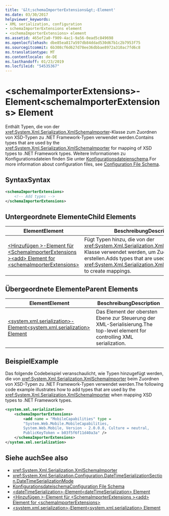 ```yaml
---
title: '&lt;schemaImporterExtensions&gt;-Element'
ms.date: 03/30/2017
helpviewer_keywords:
- XML serialization, configuration
- schemaImporterExtensions element
- <schemaImporterExtensions> element
ms.assetid: 465ef2a0-f909-4ac1-9a56-0ead5c849698
ms.openlocfilehash: dbe85ea817a597db84ddad530d67b1c2b7953f75
ms.sourcegitcommit: 6b308cf6d627d78ee36dbbae8972a310ac7fd6c8
ms.translationtype: MT
ms.contentlocale: de-DE
ms.lasthandoff: 01/23/2019
ms.locfileid: "54535367"
---
```

# <a name="ltschemaimporterextensionsgt-element"></a><span data-ttu-id="4f220-102">&lt;schemaImporterExtensions&gt;-Element</span><span class="sxs-lookup"><span data-stu-id="4f220-102">&lt;schemaImporterExtensions&gt; Element</span></span>
<span data-ttu-id="4f220-103">Enthält Typen, die von der <xref:System.Xml.Serialization.XmlSchemaImporter>-Klasse zum Zuordnen von XSD-Typen zu .NET Framework-Typen verwendet werden.</span><span class="sxs-lookup"><span data-stu-id="4f220-103">Contains types that are used by the <xref:System.Xml.Serialization.XmlSchemaImporter> for mapping of XSD types to .NET Framework types.</span></span> <span data-ttu-id="4f220-104">Weitere Informationen zu Konfigurationsdateien finden Sie unter [Konfigurationsdateienschema](../../../docs/framework/configure-apps/file-schema/index.md).</span><span class="sxs-lookup"><span data-stu-id="4f220-104">For more information about configuration files, see [Configuration File Schema](../../../docs/framework/configure-apps/file-schema/index.md).</span></span>  
  
## <a name="syntax"></a><span data-ttu-id="4f220-105">Syntax</span><span class="sxs-lookup"><span data-stu-id="4f220-105">Syntax</span></span>  
  
```xml  
<schemaImporterExtensions>  
    <!-- Add types -->  
</schemaImporterExtensions>  
```  
  
## <a name="child-elements"></a><span data-ttu-id="4f220-106">Untergeordnete Elemente</span><span class="sxs-lookup"><span data-stu-id="4f220-106">Child Elements</span></span>  
  
|<span data-ttu-id="4f220-107">Element</span><span class="sxs-lookup"><span data-stu-id="4f220-107">Element</span></span>|<span data-ttu-id="4f220-108">Beschreibung</span><span class="sxs-lookup"><span data-stu-id="4f220-108">Description</span></span>|  
|-------------|-----------------|  
|[<span data-ttu-id="4f220-109">\<Hinzufügen >-Element für \<SchemaImporterExtensions ></span><span class="sxs-lookup"><span data-stu-id="4f220-109">\<add> Element for \<schemaImporterExtensions></span></span>](../../../docs/standard/serialization/add-element-for-schemaimporterextensions.md)|<span data-ttu-id="4f220-110">Fügt Typen hinzu, die von der <xref:System.Xml.Serialization.XmlSchemaImporter>-Klasse verwendet werden, um Zuordnungen zu erstellen.</span><span class="sxs-lookup"><span data-stu-id="4f220-110">Adds types that are used by the <xref:System.Xml.Serialization.XmlSchemaImporter> to create mappings.</span></span>|  
  
## <a name="parent-elements"></a><span data-ttu-id="4f220-111">Übergeordnete Elemente</span><span class="sxs-lookup"><span data-stu-id="4f220-111">Parent Elements</span></span>  
  
|<span data-ttu-id="4f220-112">Element</span><span class="sxs-lookup"><span data-stu-id="4f220-112">Element</span></span>|<span data-ttu-id="4f220-113">Beschreibung</span><span class="sxs-lookup"><span data-stu-id="4f220-113">Description</span></span>|  
|-------------|-----------------|  
|[<span data-ttu-id="4f220-114">\<system.xml.serialization>-Element</span><span class="sxs-lookup"><span data-stu-id="4f220-114">\<system.xml.serialization> Element</span></span>](../../../docs/standard/serialization/system-xml-serialization-element.md)|<span data-ttu-id="4f220-115">Das Element der obersten Ebene zur Steuerung der XML-Serialisierung.</span><span class="sxs-lookup"><span data-stu-id="4f220-115">The top-level element for controlling XML serialization.</span></span>|  
  
## <a name="example"></a><span data-ttu-id="4f220-116">Beispiel</span><span class="sxs-lookup"><span data-stu-id="4f220-116">Example</span></span>  
 <span data-ttu-id="4f220-117">Das folgende Codebeispiel veranschaulicht, wie Typen hinzugefügt werden, die von <xref:System.Xml.Serialization.XmlSchemaImporter> beim Zuordnen von XSD-Typen zu .NET Framework-Typen verwendet werden.</span><span class="sxs-lookup"><span data-stu-id="4f220-117">The following code example illustrates how to add types that are used by the <xref:System.Xml.Serialization.XmlSchemaImporter> when mapping XSD types to .NET Framework types.</span></span>  
  
```xml  
<system.xml.serialization>  
    <schemaImporterExtensions>  
        <add name = "MobileCapabilities" type =   
        "System.Web.Mobile.MobileCapabilities,   
        System.Web.Mobile, Version - 2.0.0.0, Culture = neutral,   
        PublicKeyToken = b03f5f6f11d40a3a" />  
    </schemaImporterExtensions>  
</system.xml.serialization>  
```  
  
## <a name="see-also"></a><span data-ttu-id="4f220-118">Siehe auch</span><span class="sxs-lookup"><span data-stu-id="4f220-118">See also</span></span>

- <xref:System.Xml.Serialization.XmlSchemaImporter>
- <xref:System.Xml.Serialization.Configuration.DateTimeSerializationSection.DateTimeSerializationMode>
- [<span data-ttu-id="4f220-119">Konfigurationsdateischema</span><span class="sxs-lookup"><span data-stu-id="4f220-119">Configuration File Schema</span></span>](../../../docs/framework/configure-apps/file-schema/index.md)
- [<span data-ttu-id="4f220-120">\<dateTimeSerialization>-Element</span><span class="sxs-lookup"><span data-stu-id="4f220-120">\<dateTimeSerialization> Element</span></span>](../../../docs/standard/serialization/datetimeserialization-element.md)
- [<span data-ttu-id="4f220-121">\<Hinzufügen >-Element für \<SchemaImporterExtensions ></span><span class="sxs-lookup"><span data-stu-id="4f220-121">\<add> Element for \<schemaImporterExtensions></span></span>](../../../docs/standard/serialization/add-element-for-schemaimporterextensions.md)
- [<span data-ttu-id="4f220-122">\<system.xml.serialization>-Element</span><span class="sxs-lookup"><span data-stu-id="4f220-122">\<system.xml.serialization> Element</span></span>](../../../docs/standard/serialization/system-xml-serialization-element.md)
